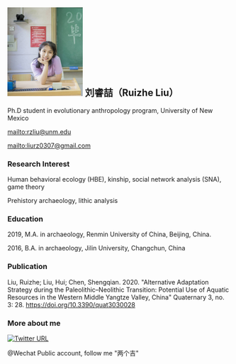 ## <img src="https://github.com/rzliu37/ruizheliu.github.com/blob/gh-pages/rzliu.jpg" width="170" height="200">  刘睿喆（Ruizhe Liu）  


Ph.D student in evolutionary anthropology program, University of New Mexico

<mailto:rzliu@unm.edu> 

<mailto:liurz0307@gmail.com>   



### Research Interest
Human behavioral ecology (HBE), kinship, social network analysis (SNA), game theory

Prehistory archaeology, lithic analysis

### Education

2019, M.A. in archaeology, Renmin University of China, Beijing, China.

2016, B.A. in archaeology, Jilin University, Changchun, China

### Publication

Liu, Ruizhe; Liu, Hui; Chen, Shengqian. 2020. "Alternative Adaptation Strategy during the Paleolithic–Neolithic Transition: Potential Use of Aquatic Resources in the Western Middle Yangtze Valley, China" Quaternary 3, no. 3: 28. https://doi.org/10.3390/quat3030028


### More about me

[![Twitter URL](https://img.shields.io/twitter/url/https/twitter.com/rzliu_anth.svg?style=social&label=Follow%20%40rzliu_anth)](https://twitter.com/rzliu_anth)

@Wechat Public account, follow me "两个吉"



